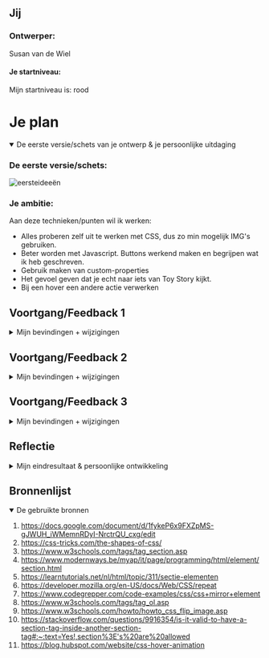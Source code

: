 ## Jij

### Ontwerper:
Susan van de Wiel

#### Je startniveau:
Mijn startniveau is: rood



# Je plan

<details open>
  <summary>De eerste versie/schets van je ontwerp & je persoonlijke uitdaging</summary>

  ### De eerste versie/schets:
  <img src="readme-images/ideeengenereren.jpg" width="375px" alt="eersteideeën">

  ### Je ambitie: 
  Aan deze technieken/punten wil ik werken:
  - Alles proberen zelf uit te werken met CSS, dus zo min mogelijk IMG's gebruiken.
  - Beter worden met Javascript. Buttons werkend maken en begrijpen wat ik heb geschreven.
  - Gebruik maken van custom-properties
  - Het gevoel geven dat je echt naar iets van Toy Story kijkt.
  - Bij een hover een andere actie verwerken
</details>



## Voortgang/Feedback 1

<details>
  <summary>Mijn bevindingen + wijzigingen</summary>

  ### Verandering in karakter:
  Eerst had ik het idee om voor Mario te kiezen, maar wanneer meer dan de halve klas hiervoor had gekozen dacht ik aan Yoshi. Een ander karakter van Mario, maar ook deze was al door een ander gekozen. Dat vond ik jammer. Daarom ben ik gaan brainstormen over een ander karakter.
  
  <img src="readme-images/ideeengenereren.jpg" width="375px" alt="eersteversie/schets">
  
  #### oplossing:
  Uiteindelijk, tijdens de eerste feedbackronde, ben ik samen met Noa gaan brainstormen. Zo kwam ik uit tot <strong>Toy Story</strong>. De verschillen in (onder andere) Woody zijn niet heel groot, maar er zijn wel verschillende versies van Toy Story. Zo is er een Family Guy versie en zijn er verschillende mini story's "Toy Story Toons" waar veel niet van weten. Deze wil ik gaan verwerken in de tijdlijn.
  
  

  ### Verandering in concept:
  Het concept waar ik mee begon was dat Woody aan een touw hangt achter een vrachtwagen. Dit is een bekend stukje in Toy Story. Het leek mij daarbij leuk dat de touw fungeerde als een tijdlijn. Tijdens het uitwerken vond ik het niet mooi worden. Ik zou dan veel gebruik moeten maken van IMG's en dat vond ik jammer, want mijn uitdaging lag juist bij het (meeste van de karakters) maken met CSS. 
  
  <img src="../readme-images/Eerste_idee" width="375px" alt="eerste versie/schets">
  <img src="../readme-images/IdeeVrachtwagen_uitwerking" width="375px" alt="eerste versie/schets">
  
  #### oplossing:
  Daarom ben ik verder gaan brainstormen. Ik keek naar inspiratie op Pinterest en kwam erachter dat in veel posters gebruik werd gemaakt van een grote grijper. Een soort grijpmachine. Dit idee vond ik erg leuk en ben ik op door gaan genereren. Zo leek het mij leuk dat de Woody's van de verschillende jaartallen naar boven werden gehaald met de grijper en op die manier de tijdlijn erin verwerken.
  
  <img src="readme-images/Idee_Woody" width="375px" alt="eerste versie/schets">



  ### De gordijntjes met tekst:
  Uit de feedback kreeg ik te horen dat het leuk zou zijn als ik eerst iets van gordijntjes deed maken. De gordijntjes gaan open en dan pas zie je de grijper, een progressive disclosure. 

  #### oplossing:
  Toen ik de gordijntjes had gemaakt, vond ik het nog erg kaal staan. Daarom heb ik tekst toegevoegd met een quote uit de film "you've got a friend in me" om de witruimte wat meer op te vullen.
  
  
  
  ### Too much:
  Bovenop de gordijntjes én de tekst had ik eerst ook nog de CSS gemaakte Woody. Dit werd allemaal too much. Daarom kwam uit de feedback om de Woody ergens anders voor te gebruiken. 

  #### oplossing:
  De Woody heb ik nu met een animatie achter de gordijnen gezet. Hij komt samen tevoorschijn met de buttons en de grijper.
  
  
  
  ### Buttons niet meer klikbaar:
  Aangezien ik eerst de gordijntjes boven de grijper/ wolkenachtergrond/ buttons had gezet, waren de buttons niet meer klikbaar. De gordijntjes hadden namelijk een hogere z-index dan de buttons waardoor ik niet op een button zat te klikken, maar op een gordijn.

  #### oplossing:
  Daarom heb ik ervoor gekozen om een tweede HTML pagina aan te maken. Als je op het logo klikt, kun je door naar de volgende pagina waarbij de grijper, Woody en de buttons te zien zijn.

</details>



## Voortgang/Feedback 2

<details>
  <summary>Mijn bevindingen + wijzigingen</summary>
  
  ### De feedback:
  De feedback die ik in ronde twee heb gekregen was van Tessa. Samen gingen we de checklist af of alles in orde was. Zo kwamen we achter…
  
  …dat ik bij veel stukjes tekst nog geen commentaar had toegevoegd. Bij sommige stukken code had ik al wel een kopje, maar om verschillende regels “uit te leggen” had ik nog niet toegevoegd.
  
  …dat er nog geen font is toegevoegd. Dit komt omdat ik nog geen tekst heb. Dit ben ik wel van plan om nog toe te voegen.
  
  …dat sommige onderdelen CSS nog niet gelijk liepen met de HTML. De CSS is op dit moment nog een klein zooitje, dus hier moet ik wat meer structuur inbrengen door de CSS in de zelfde volgorde te laten lopen als de HTML.
  
  …dat nog niet alle buttons van de jaartallen het deden. Hier liep ik ook tegenaan omdat dit werkend gemaakt moest worden met Javascript. De eerste button was me gelukt om werkend te maken, maar de andere buttons was even iets teveel :-)
  
  
  
  ### Hover over wolkjes:
  Het leek mij leuk dat wanneer je over een wolkje gaat, er als een easteregg een poppetje van toystory tevoorschijn komt. De poppetjes had ik afgelopen zondag gemaakt. Toen ik zelf wilde proberen om de hover op de wolk te zetten liep ik tegen het probleem aan dat ik een onderdeel van de wolk wel iets kon laten doen, maar een andere actie aan de wolk lukte niet. Uiteindelijk is het met hulp van Sanne gelukt. 

  #### oplossing:
  We hebben een container om de wolk gezet, zodat ik op de container een hover kan zetten en niet op een onderdeel van de wolk zelf. Door het karakter aan te roepen met “~ :hover”, kan je de wolk het karakter hover meegeven. 



  ### Uitdaging van de buttons:
  Ook kwam er een uitdaging bij de buttons. Wanneer je op een button klikt, bijvoorbeeld 1995, komt er een Woody uit het jaartal 1995 omhoog. De grijper gaat namelijk naar beneden en haalt daar de juiste Woody op. Wanneer er dan wordt geklikt op de button 1996 wil ik dat de Woody van 1995 verdwijnt/ontploft en dat de grijper weer opnieuw naar beneden gaat en er een Woody ophaalt van 1996. Hierbij moest ik werken met Javascript. Er moest een if - else state worden aangemaakt. 

  #### oplossing:
  Eerst heb ik zelf gekeken hoe ik dit kon doen. Sanne had een voorbeeld gegeven en hiermee ben ik aan de slag gegaan. Toen ik probeerde of het werkte, gebeurde er niks met de grijper. 
  
  Aan een vriend vroeg ik hulp en hij had mij uiteindelijk geholpen om de button werkend te krijgen, maar om een tweede button ook te laten werken ging niet. Daarom heb ik eerst op internet gekeken, maar ik kwam er niet uit.
  Dit heb ik afgelopen dinsdag met Sanne opgelost. De geschreven Javascript om de buttons werkend te laten maken ziet er op deze manier logisch uit, maar om het zelf te schrijven is nog lastig.



  ### Tweede animatie toevoegen:
  Mij leek het leuk om een tweede animatie op de hover karakters te zetten. Alleen werkte dit niet zoals ik wilde. Ik schreef, zoals in de les werd voorgedaan, de tweede animatie met een komma achter de eerste animatie. Dit werkte alleen niet.

  #### oplossing:
  Na eerst de belangrijkste onderdelen te hebben gedaan, ben ik hiernaar gaan kijken. Ik heb het opnieuw geprobeerd en het lukte! Maar niet op de manier hoe ik het graag wilde. Ik had graag gewild dat als je over een wolk hovert, het karakter naar beneden zou komen en in die tussentijd bijvoorbeeld zou draaien. Dit lukt niet met timen.
  
  
  
  ### Waar moet ik klikken?:
  Aangezien ik ervoor gekozen had dat je op het logo moet klikken om naar de volgende pagina te gaan, was het onduidelijk voor de ander die mijn concept deed testen. Je ziet alleen maar wolkjes en een logo, wat moet ik doen?

  #### oplossing:
  Daarom heb ik ervoor gekozen om een pijltje te maken met "klik op mij!" om duidelijk te maken waar je op moet klikken om naar de grijper en buttons te gaan.
  
</details>



## Voortgang/Feedback 3

<details>
  <summary>Mijn bevindingen + wijzigingen</summary>
    
  
  ### De feedback:
  De feedback die ik in de derde ronde heb gekregen was van Noa en Chantal. Samen gingen we nog eens de checklist af en keken we samen naar de tijdlijn of alles in orde was. Zo kwamen we nog achter…
  
  …dat alle Woody’s onder de buttons nog dezelfde grootte moesten hebben. De Woody’s hebben verschillende groottes waardoor de grijper de Woody’s niet altijd even goed oppakt.
  
  …dat het misschien leuk zou zijn als ik ook teksten zou toevoegen over de verschillende Woody’s.
  
  …dat er nog best wat dubbele code, of code in comments staan. Dus dat de code opgeschoont moest worden.
  
  …dat het leuk zou zijn als er een favicon gemaakt zou worden.
  
  
  ### Tekst toevoegen:
  Als feedback van Noa en Chantal kreeg ik mee dat het misschien leuk is om nog wat informatie te laten zien over de Woody’s. Dit leek me een leuk idee, maar de plaatsing van de tekst vond ik lastig. Het is al best druk als je naar de tijdlijn kijkt. En alles is netjes uitgelijnd. 

  #### oplossing:
  Daarom had ik gekeken of het mooi zou zijn om alle buttons aan de linkerkant te zetten en de grijper ook wat meer naar links te zetten, zodat ik aan de rechterkant plek heb om de tekst te plaatsen. Alleen vond ik dit echt niet mooi. Daarom heb ik het zo gelaten en had ik het idee om het rechtsonder te plaatsen.



  ### Font invoegen:
  Aangezien het me leuk leek om nog een stukje tekst toe te voegen (van onder andere de verschillende Woody’s) heb ik het font van Toy Story gedownload via Font Squirrel. In de les werd dit voorgedaan en het zag er redelijk simpel uit. Totdat ik het zelf ging proberen. Het aanroepen van het lettertype in de CSS ging niet goed, waardoor ik de tekst niet het lettertype mee kon geven.

  #### oplossing:
  Door nog eens goed te hebben gekeken naar hoe het in de les werd gedaan, is het me toch gelukt. Meestal is het gewoon nog eens rustig nakijken/nalezen en dan lukt het wel. Ik denk dat het een typfout was waardoor hij in het begin niet deed koppelen aan de tekst.
  
  Toch heb ik uiteindelijk de teksten weg moeten halen omdat het mij niet lukte om het onder een klik/hover te zetten. 
  
</details>



## Reflectie

<details>
  <summary>Mijn eindresultaat & persoonlijke ontwikkeling</summary>

  ### Je uitkomst - karakteristiek screenshot(s):
  <img src="readme-images/dummy-plaatje.jpg" width="375px" alt="final ontwerp">


  ### Dit ging goed/Heb ik geleerd: 
  Tijdens interface en interactie heb ik geleerd hoe je je ideeën kunt realiseren met CSS. In het eerste en tweede leerjaar hebben we veel lessen gehad met HTML en CSS, dus ik heb al kunnen oefenen met HTML en CSS. Voornamelijk in de CSS week heb ik geleerd hoe je karakters kunt maken en animaties kunt toevoegen. Deze twee weken was het weer even opfrissen, maar ik merkte dat het bezig gaan met animaties erg goed ging. 
  
  Het was even zoeken naar een leuk idee, maar toen ik het eenmaal in m’n hoofd had heb ik het ook zo kunnen realiseren. Dat vond ik erg goed gegaan. Ook het maken van de andere karakters (aliën, aardappelhoofd en de hond) ging best snel. De tip om eerst te kijken welke vormen erin zitten heeft hierbij erg geholpen.
  
  Ik vond het ook leuk dat we elke dag een stukje theorie kregen. Dit was opfrissing, maar ook daar heb ik veel van geleerd. Zo weet ik nu hoe ik een font kan inladen, custom propperties kan gebruiken zoals var(—) en hoe kleuren eigenlijk in elkaar zitten. Dit vond ik erg leerzaam.

  ### Dit was lastig/is niet gelukt:
  Ik merkte dat mijn HTML-structuur soms niet helemaal optimaal was waardoor ik snel dubbele CSS ging schrijven. Zoals de achtergrond, de wolkjes, hiervoor heb ik aardig wat regels moeten schrijven wat denk ik niet per sé nodig hoeft te zijn. De rondjes van de wolken zijn namelijk allemaal hetzelfde, alleen de positie is per wolkje anders. 
  
  Ook vond ik het soms best lastig om andere klasgenoten te helpen. Ondertussen weet ik hoe ik karakters kan maken, maar echt technische dingen begrijp ik nog niet. Zo maakte ik bijvoorbeeld eerst met de wolken een fout door de wolk geen grootte te geven. Er waren zo best wat schoonheidsfoutjes.
  
  ### Wat als ik meer tijd had?:
  Als ik meer tijd zou hebben gehad, had ik teksten bij de Woody’s uit de verschillende jaren willen zetten. Dit was een drempel voor mij omdat ik niet wist hoe ik dit moest doen. De Woody’s komen pas tevoorschijn wanneer je op de button hebt geklikt. Er zou dan weer Javascript geschreven moeten worden wanneer je bijvoorbeeld om de Woody zou klikken voor de tekst. Ik zat nog te stoeien met een hover op een Woody waarbij de tekst rechtsonder in beeld zou komen. Dus net als je over een wolk hovert er een karakter komt. Dit lukte mij alleen niet.
  
  Het is mij niet meer gelukt om het karakter Buzz te maken. Had had mij leuk geleken dat als hij op de binnenkomst pagina, wanneer de gordijnen open zijn gegaan, langs kwam vliegen. Hier had ik helaas geen tijd meer voor.
  
  Daarnaast had ik met meer tijd de afbeeldingen van de Woody’s beter uitgeknipt en van betere kwaliteit opgezocht. Het was best een zoektocht om verschillende (met kwaliteit) afbeeldingen te zoeken. Ook had ik de Woody’s op sommige plekken beter tussen de grijper kunnen plaatsen, maar het gaat uiteindelijk om het idee.
  
  En als laatste had ik met meer tijd ook graag twee animaties willen zetten op karakters. Dus wanneer je oveer een wolk hovert, het karakter eerst opspringt en dan nog zou draaien bijvoorbeeld.
</details>



## Bronnenlijst
<details open>
<summary>De gebruikte bronnen</summary>

1. https://docs.google.com/document/d/1fykeP6x9FXZpMS-gJWUH_iWMemnRDyI-NrctrQU_cxg/edit
2. https://css-tricks.com/the-shapes-of-css/
3. https://www.w3schools.com/tags/tag_section.asp
4. https://www.modernways.be/myap/it/page/programming/html/element/section.html
5. https://learntutorials.net/nl/html/topic/311/sectie-elementen
6. https://developer.mozilla.org/en-US/docs/Web/CSS/repeat
7. https://www.codegrepper.com/code-examples/css/css+mirror+element
8. https://www.w3schools.com/tags/tag_ol.asp
9. https://www.w3schools.com/howto/howto_css_flip_image.asp
10. https://stackoverflow.com/questions/9916354/is-it-valid-to-have-a-section-tag-inside-another-section-tag#:~:text=Yes!,section%3E's%20are%20allowed
11. https://blog.hubspot.com/website/css-hover-animation
</details>